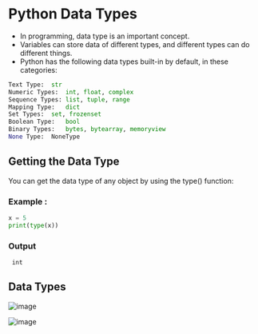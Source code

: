 # Python Data Types

+ In programming, data type is an important concept.
+ Variables can store data of different types, and different types can do different things.
+ Python has the following data types built-in by default, in these categories:

```python
Text Type:	str
Numeric Types:	int, float, complex
Sequence Types:	list, tuple, range
Mapping Type:	dict
Set Types:	set, frozenset
Boolean Type:	bool
Binary Types:	bytes, bytearray, memoryview
None Type:	NoneType

```

## Getting the Data Type
You can get the data type of any object by using the type() function:
### Example : 
```python
x = 5
print(type(x))
```
### Output
```
 int

```

## Data Types
![image](https://github.com/sachindaksh01/python/assets/105046378/39da1a27-5726-4ec5-a1aa-54cd5eb77d09)

![image](https://github.com/sachindaksh01/python/assets/105046378/8b5f7145-1fd7-4dab-b890-376bf73ae911)



